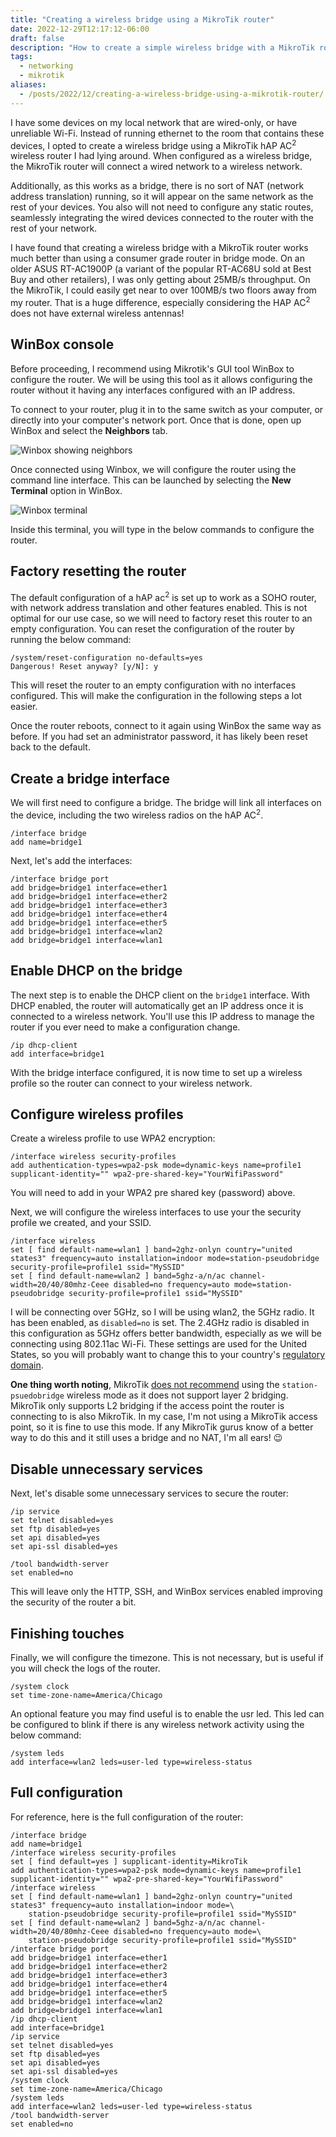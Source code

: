 ```yaml
---
title: "Creating a wireless bridge using a MikroTik router"
date: 2022-12-29T12:17:12-06:00
draft: false
description: "How to create a simple wireless bridge with a MikroTik router."
tags:
  - networking
  - mikrotik
aliases:
  - /posts/2022/12/creating-a-wireless-bridge-using-a-mikrotik-router/
---
```


I have some devices on my local network that are wired-only, or have unreliable
Wi-Fi. Instead of running ethernet to the room that contains these devices,
I opted to create a wireless bridge using a MikroTik hAP AC<sup>2</sup>
wireless router I had lying around. When configured as a wireless bridge, the
MikroTik router will connect a wired network to a wireless network.

Additionally, as this works as a bridge, there is no sort of NAT (network
address translation) running, so it will appear on the same network as the rest
of your devices. You also will not need to configure any static routes,
seamlessly integrating the wired devices connected to the router with the rest
of your network.

I have found that creating a wireless bridge with a MikroTik router works much
better than using a consumer grade router in bridge mode. On an older ASUS
RT-AC1900P (a variant of the popular RT-AC68U sold at Best Buy and other
retailers), I was only getting about 25MB/s throughput. On the MikroTik, I
could easily get near to over 100MB/s two floors away from my router. That is a
huge difference, especially considering the HAP AC<sup>2</sup> does not have
external wireless antennas!

## WinBox console

Before proceeding, I recommend using Mikrotik's GUI tool WinBox to configure
the router. We will be using this tool as it allows configuring the router
without it having any interfaces configured with an IP address. 

To connect to your router, plug it in to the same switch as your computer, or
directly into your computer's network port. Once that is done, open up WinBox
and select the **Neighbors** tab.

![Winbox showing neighbors](/img/WinBox-Neighbors.png)

Once connected using Winbox, we will configure the router using the command
line interface. This can be launched by selecting the **New Terminal** option
in WinBox.

![Winbox terminal](/img/Winbox-terminal.png)

Inside this terminal, you will type in the below commands to configure the
router.

## Factory resetting the router

The default configuration of a hAP ac<sup>2</sup> is set up to work as a SOHO
router, with network address translation and other features enabled. This is
not optimal for our use case, so we will need to factory reset this router to
an empty configuration. You can reset the configuration of the router by
running the below command:

    /system/reset-configuration no-defaults=yes
    Dangerous! Reset anyway? [y/N]: y

This will reset the router to an empty configuration with no interfaces
configured. This will make the configuration in the following steps a lot
easier.

Once the router reboots, connect to it again using WinBox the same way as
before. If you had set an administrator password, it has likely been reset back
to the default.

## Create a bridge interface

We will first need to configure a bridge. The bridge will link all interfaces
on the device, including the two wireless radios on the hAP AC<sup>2</sup>.

    /interface bridge
    add name=bridge1

Next, let's add the interfaces:

    /interface bridge port
    add bridge=bridge1 interface=ether1
    add bridge=bridge1 interface=ether2
    add bridge=bridge1 interface=ether3
    add bridge=bridge1 interface=ether4
    add bridge=bridge1 interface=ether5
    add bridge=bridge1 interface=wlan2
    add bridge=bridge1 interface=wlan1

## Enable DHCP on the bridge

The next step is to enable the DHCP client on the `bridge1` interface. With
DHCP enabled, the router will automatically get an IP address once it is
connected to a wireless network. You'll use this IP address to manage the
router if you ever need to make a configuration change.

    /ip dhcp-client
    add interface=bridge1

With the bridge interface configured, it is now time to set up a wireless
profile so the router can connect to your wireless network.

## Configure wireless profiles

Create a wireless profile to use WPA2 encryption:

    /interface wireless security-profiles
    add authentication-types=wpa2-psk mode=dynamic-keys name=profile1 supplicant-identity="" wpa2-pre-shared-key="YourWifiPassword"

You will need to add in your WPA2 pre shared key (password) above. 

Next, we will configure the wireless interfaces to use your the security
profile we created, and your SSID.

    /interface wireless
    set [ find default-name=wlan1 ] band=2ghz-onlyn country="united states3" frequency=auto installation=indoor mode=station-pseudobridge security-profile=profile1 ssid="MySSID"
    set [ find default-name=wlan2 ] band=5ghz-a/n/ac channel-width=20/40/80mhz-Ceee disabled=no frequency=auto mode=station-pseudobridge security-profile=profile1 ssid="MySSID"

I will be connecting over 5GHz, so I will be using wlan2, the 5GHz radio. It has
been enabled, as `disabled=no` is set. The 2.4GHz radio is disabled in this 
configuration as 5GHz offers better bandwidth, especially as we will be
connecting using 802.11ac Wi-Fi. These settings are used for the United States,
so you will probably want to change this to your country's
[regulatory domain][0].

**One thing worth noting**, MikroTik [does not recommend][1] using the
`station-psuedobridge` wireless mode as it does not support layer 2 bridging.
MikroTik only supports L2 bridging if the access point the router is connecting
to is also MikroTik. In my case, I'm not using a MikroTik access point, so it is
fine to use this mode. If any MikroTik gurus know of a better way to do this
and it still uses a bridge and no NAT, I'm all ears! 😉

## Disable unnecessary services

Next, let's disable some unnecessary services to secure the router:

    /ip service
    set telnet disabled=yes
    set ftp disabled=yes
    set api disabled=yes
    set api-ssl disabled=yes

    /tool bandwidth-server
    set enabled=no

This will leave only the HTTP, SSH, and WinBox services enabled improving the
security of the router a bit.

## Finishing touches

Finally, we will configure the timezone. This is not necessary, but is useful if
you will check the logs of the router.

    /system clock
    set time-zone-name=America/Chicago

An optional feature you may find useful is to enable the usr led. This led can
be configured to blink if there is any wireless network activity using the
below command:

    /system leds
    add interface=wlan2 leds=user-led type=wireless-status

## Full configuration

For reference, here is the full configuration of the router:

    /interface bridge
    add name=bridge1
    /interface wireless security-profiles
    set [ find default=yes ] supplicant-identity=MikroTik
    add authentication-types=wpa2-psk mode=dynamic-keys name=profile1 supplicant-identity="" wpa2-pre-shared-key="YourWifiPassword"
    /interface wireless
    set [ find default-name=wlan1 ] band=2ghz-onlyn country="united states3" frequency=auto installation=indoor mode=\
        station-pseudobridge security-profile=profile1 ssid="MySSID"
    set [ find default-name=wlan2 ] band=5ghz-a/n/ac channel-width=20/40/80mhz-Ceee disabled=no frequency=auto mode=\
        station-pseudobridge security-profile=profile1 ssid="MySSID"
    /interface bridge port
    add bridge=bridge1 interface=ether1
    add bridge=bridge1 interface=ether2
    add bridge=bridge1 interface=ether3
    add bridge=bridge1 interface=ether4
    add bridge=bridge1 interface=ether5
    add bridge=bridge1 interface=wlan2
    add bridge=bridge1 interface=wlan1
    /ip dhcp-client
    add interface=bridge1
    /ip service
    set telnet disabled=yes
    set ftp disabled=yes
    set api disabled=yes
    set api-ssl disabled=yes
    /system clock
    set time-zone-name=America/Chicago
    /system leds
    add interface=wlan2 leds=user-led type=wireless-status
    /tool bandwidth-server
    set enabled=no

[0]:https://networktik.com/mikrotik-frequency-modes/
[1]:https://wiki.mikrotik.com/wiki/Manual:Wireless_Station_Modes#Mode_station-pseudobridge
